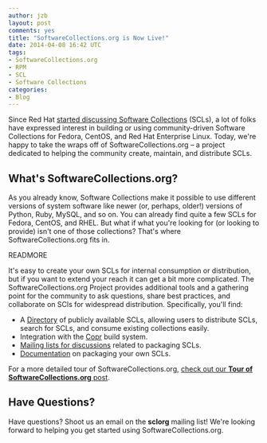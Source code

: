 ```yaml
---
author: jzb
layout: post
comments: yes
title: "SoftwareCollections.org is Now Live!"
date: 2014-04-08 16:42 UTC
tags:
- SoftwareCollections.org
- RPM
- SCL
- Software Collections
categories:
- Blog
---
```

Since Red Hat [started discussing Software Collections](http://developerblog.redhat.com/2013/01/28/software-collections-on-red-hat-enterprise-linux/) (SCLs), a lot of folks have expressed interest in building or using community-driven Software Collections for Fedora, CentOS, and Red Hat Enterprise Linux. Today, we're happy to take the wraps off of SoftwareCollections.org &ndash; a project dedicated to helping the community create, maintain, and distribute SCLs. 

## What's SoftwareCollections.org?

As you already know, Software Collections make it possible to use different versions of system software like newer (or, perhaps, older!) versions of Python, Ruby, MySQL, and so on. You can already find quite a few SCLs for Fedora, CentOS, and RHEL. But what if what you're looking for (or looking to provide) isn't one of those collections? That's where SoftwareCollections.org fits in.

READMORE

It's easy to create your own SCLs for internal consumption or distribution, but if you want to extend your reach it can get a bit more complicated. The SoftwareCollections.org Project provides additional tools and a gathering point for the community to ask questions, share best practices, and collaborate on SCls for widespread distribution. Specifically, you'll find:

* A [Directory](https://softwarecollections.org/en/scls/) of publicly available SCLs, allowing users to distribute SCLs, search for SCLs, and consume existing collections easily.
* Integration with the [Copr](https://copr.fedoraproject.org/) build system. 
* [Mailing lists for discussions](https://www.redhat.com/mailman/listinfo/sclorg) related to packaging SCLs.
* [Documentation](https://softwarecollections.org/en/docs/quick-start/) on packaging your own SCLs.

For a more detailed tour of SoftwareCollections.org, [check out our **Tour of SoftwareCollections.org** post](http://developerblog.redhat.com/2014/04/08/announcing-softwarecollections-org/).

## Have Questions?

Have questions? Shoot us an email on the **sclorg** mailing list! We're looking forward to helping you get started using SoftwareCollections.org.
